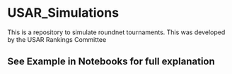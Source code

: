 # USAR_Simulations
This is a repository to simulate roundnet tournaments. This was developed by the USAR Rankings Committee


## See Example in Notebooks for full explanation
